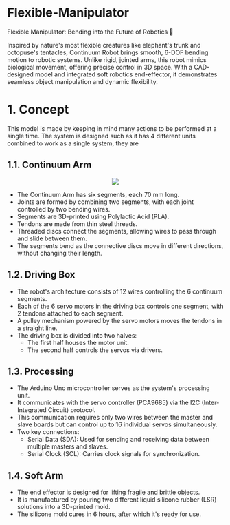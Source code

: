 # Flexible-Manipulator
Flexible Manipulator: Bending into the Future of Robotics 🤖

Inspired by nature's most flexible creatures like elephant's trunk and octopuse's tentacles, Continuum Robot brings smooth, 6-DOF bending motion to robotic systems. Unlike rigid, jointed arms, this robot mimics biological movement, offering precise control in 3D space. With a CAD-designed model and integrated soft robotics end-effector, it demonstrates seamless object manipulation and dynamic flexibility.

# 1. Concept
   This model is made by keeping in mind many actions to be performed at a single time. The system is designed such as it has 4 different units combined to work as a single system, they are 

## 1.1. Continuum Arm
<p align="center">
  <img src="https://github.com/user-attachments/assets/cf4fed70-9b71-44e7-a259-cb9fb3aa5d8a">
</p>

* The Continuum Arm has six segments, each 70 mm long.
* Joints are formed by combining two segments, with each joint controlled by two bending wires.
* Segments are 3D-printed using Polylactic Acid (PLA).
* Tendons are made from thin steel threads.
* Threaded discs connect the segments, allowing wires to pass through and slide between them.
* The segments bend as the connective discs move in different directions, without changing their length.

## 1.2. Driving Box

* The robot's architecture consists of 12 wires controlling the 6 continuum segments.
* Each of the 6 servo motors in the driving box controls one segment, with 2 tendons attached to each segment.
* A pulley mechanism powered by the servo motors moves the tendons in a straight line.
* The driving box is divided into two halves:
  * The first half houses the motor unit.
  * The second half controls the servos via drivers.

## 1.3. Processing

* The Arduino Uno microcontroller serves as the system's processing unit.
* It communicates with the servo controller (PCA9685) via the I2C (Inter-Integrated Circuit) protocol.
* This communication requires only two wires between the master and slave boards but can control up to 16 individual servos simultaneously.
* Two key connections:
  * Serial Data (SDA): Used for sending and receiving data between multiple masters and slaves.
  * Serial Clock (SCL): Carries clock signals for synchronization.
 
## 1.4. Soft Arm
* The end effector is designed for lifting fragile and brittle objects.
* It is manufactured by pouring two different liquid silicone rubber (LSR) solutions into a 3D-printed mold.
* The silicone mold cures in 6 hours, after which it's ready for use.
